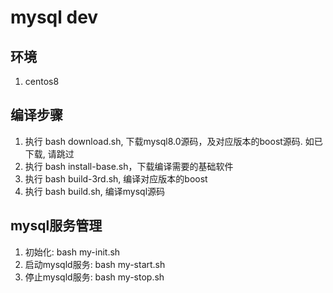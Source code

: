 # mysql dev

## 环境
1. centos8

## 编译步骤
1. 执行 bash download.sh, 下载mysql8.0源码，及对应版本的boost源码. 如已下载, 请跳过
2. 执行 bash install-base.sh，下载编译需要的基础软件
3. 执行 bash build-3rd.sh, 编译对应版本的boost
4. 执行 bash build.sh, 编译mysql源码

## mysql服务管理
1. 初始化: bash my-init.sh
2. 启动mysqld服务: bash my-start.sh
2. 停止mysqld服务: bash my-stop.sh

